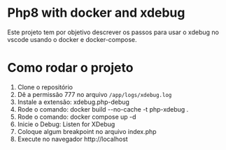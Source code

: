 # Php8 with docker and xdebug

Este projeto tem por objetivo descrever os passos para usar o xdebug no vscode usando o docker e docker-compose.

# Como rodar o projeto
1. Clone o repositório
2. Dê a permissão 777 no arquivo `/app/logs/xdebug.log`
3. Instale a extensão: xdebug.php-debug
4. Rode o comando: docker build --no-cache -t php-xdebug .
5. Rode o comando: docker compose up -d
6. Inicie o Debug: Listen for XDebug
7. Coloque algum breakpoint no arquivo index.php
8. Execute no navegador http://localhost